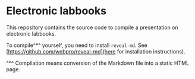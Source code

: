 # Electronic labbooks

This repository contains the source code to compile a presentation on electronic labbooks.

To compile^*^ yourself, you need to install ```reveal-md```. See [https://github.com/webpro/reveal-md](here for installation instructions). 

^*^ Compilation means conversion of the Markdown file into a static HTML page.





